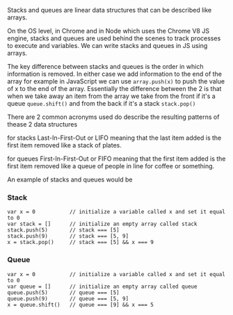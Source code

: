 Stacks and queues are linear data structures that can be described like arrays.

On the OS level, in Chrome and in Node which uses the Chrome V8 JS engine, stacks and queues are used behind the scenes to track processes to execute and variables. We can write stacks and queues in JS using arrays.

The key difference between stacks and queues is the order in which information is removed. In either case we add information to the end of the array for example in JavaScript we can use `array.push(x)` to push the value of x to the end of the array. Essentially the difference between the 2 is that when we take away an item from the array we take from the front if it's a queue `queue.shift()` and from the back if it's a stack `stack.pop()`

There are 2 common acronyms used do describe the resulting patterns of thease 2 data structures

for stacks Last-In-First-Out or LIFO meaning that the last item added is the first item removed like a stack of plates.

for queues First-In-First-Out or FIFO meaning that the first item added is the first item removed like a queue of people in line for coffee or something.

An example of stacks and queues would be
### Stack
```
var x = 0           // initialize a variable called x and set it equal to 0
var stack = []      // initialize an empty array called stack
stack.push(5)       // stack === [5]
stack.push(9)       // stack === [5, 9]
x = stack.pop()     // stack === [5] && x === 9
```
### Queue
```
var x = 0           // initialize a variable called x and set it equal to 0
var queue = []      // initialize an empty array called queue
queue.push(5)       // queue === [5]
queue.push(9)       // queue === [5, 9]
x = queue.shift()   // queue === [9] && x === 5
```
